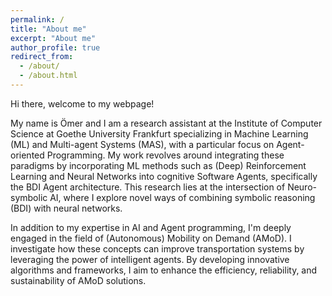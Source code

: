 ```yaml
---
permalink: /
title: "About me"
excerpt: "About me"
author_profile: true
redirect_from: 
  - /about/
  - /about.html
---
```


Hi there, welcome to my webpage!

My name is Ömer and I am a research assistant at the Institute of Computer Science at Goethe University Frankfurt specializing in Machine Learning (ML) and Multi-agent Systems (MAS), with a particular focus on Agent-oriented Programming. My work revolves around integrating these paradigms by incorporating ML methods such as (Deep) Reinforcement Learning and Neural Networks into cognitive Software Agents, specifically the BDI Agent architecture. This research lies at the intersection of Neuro-symbolic AI, where I explore novel ways of combining symbolic reasoning (BDI) with neural networks.

In addition to my expertise in AI and Agent programming, I'm deeply engaged in the field of (Autonomous) Mobility on Demand (AMoD). I investigate how these concepts can improve transportation systems by leveraging the power of intelligent agents. By developing innovative algorithms and frameworks, I aim to enhance the efficiency, reliability, and sustainability of AMoD solutions.

<!---I invite you to explore my research projects, publications, and code repositories, where I share my latest findings and contributions.--->
